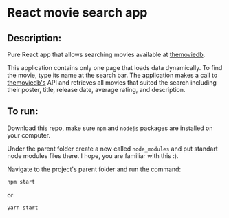 # React movie search app

## Description:
Pure React app that allows searching movies available at [themoviedb](https://www.themoviedb.org/).

This application contains only one page that loads data dynamically. To find the movie, type its name at the search bar. The application makes a call to [themoviedb's](https://www.themoviedb.org/) API and retrieves all movies that suited the search including their poster, title, release date, average rating, and description.





## To run:
Download this repo, make sure `npm` and `nodejs` packages are installed on your computer.

Under the parent folder create a new called `node_modules` and put standart node modules files there. I hope, you are familiar with this :).

Navigate to the project's parent folder and run the command:
```bash
npm start
```
or
```bash
yarn start
```